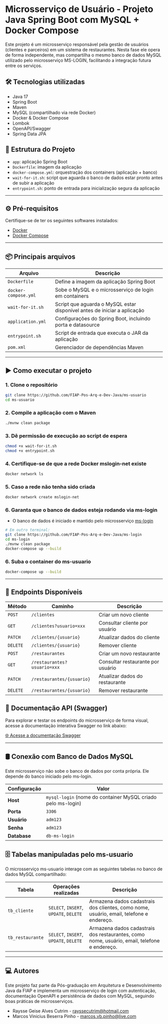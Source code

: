 # Microsserviço de Usuário - Projeto Java Spring Boot com MySQL + Docker Compose

Este projeto é um microsserviço responsável pela gestão de usuários (clientes e parceiros) em um sistema de restaurantes. Nesta fase ele opera de forma independente, mas compartilha o mesmo banco de dados MySQL utilizado pelo microsserviço MS-LOGIN, facilitando a integração futura entre os serviços.

## 🛠 Tecnologias utilizadas

- Java 17
- Spring Boot
- Maven
- MySQL (compartilhado via rede Docker)
- Docker & Docker Compose
- Lombok
- OpenAPI/Swagger
- Spring Data JPA

## 📁 Estrutura do Projeto

- `app`: aplicação Spring Boot
- `Dockerfile`: imagem da aplicação
- `docker-compose.yml`: orquestração dos containers (aplicação + banco)
- `wait-for-it.sh`: script que aguarda o banco de dados estar pronto antes de subir a aplicação
- `entrypoint.sh`: ponto de entrada para inicialização segura da aplicação

---

## ⚙️ Pré-requisitos

Certifique-se de ter os seguintes softwares instalados:


- [Docker](https://www.docker.com/)
- [Docker Compose](https://docs.docker.com/compose/)

---

## 📦 Principais arquivos

| Arquivo              | Descrição                                                                |
|----------------------|--------------------------------------------------------------------------|
| `Dockerfile`         | Define a imagem da aplicação Spring Boot                                 |
| `docker-compose.yml` | Sobe o MySQL e o microsserviço de login em containers                    |
| `wait-for-it.sh`     | Script que aguarda o MySQL estar disponível antes de iniciar a aplicação |
| `application.yml`    | Configurações do Spring Boot, incluindo porta e datasource               |
| `entrypoint.sh`      | Script de entrada que executa o JAR da aplicação                         |
| `pom.xml`            | Gerenciador de dependências Maven                                        |

---

## ▶️ Como executar o projeto

### 1. Clone o repositório

```bash
git clone https://github.com/FIAP-Pos-Arq-e-Dev-Java/ms-usuario
cd ms-usuario

```
### 2. Compile a aplicação com o Maven

```bash
./mvnw clean package

```
### 3. Dê permissão de execução ao script de espera

```bash
chmod +x wait-for-it.sh
chmod +x entrypoint.sh

```
### 4. Certifique-se de que a rede Docker mslogin-net existe

```bash
docker network ls

```
### 5. Caso a rede não tenha sido criada

```bash
docker network create mslogin-net

````

### 6. Garanta que o banco de dados esteja rodando via ms-login

- O banco de dados é iniciado e mantido pelo microsserviço [ms-login](https://github.com/FIAP-Pos-Arq-e-Dev-Java/ms-login)

```bash
# Em outro terminal:
git clone https://github.com/FIAP-Pos-Arq-e-Dev-Java/ms-login
cd ms-login
./mvnw clean package
docker-compose up --build

```

### 6. Suba o container do ms-usuario

```bash
docker-compose up --build
```

---

## 🔗 Endpoints Disponíveis

| Método   | Caminho                     | Descrição                         |
| -------- | --------------------------- | --------------------------------- |
| `POST`   | `/clientes`                 | Criar um novo cliente             |
| `GET`    | `/clientes?usuario=xxx`     | Consultar cliente por usuário     |
| `PATCH`  | `/clientes/{usuario}`       | Atualizar dados do cliente        |
| `DELETE` | `/clientes/{usuario}`       | Remover cliente                   |
| `POST`   | `/restaurantes`             | Criar um novo restaurante         |
| `GET`    | `/restaurantes?usuario=xxx` | Consultar restaurante por usuário |
| `PATCH`  | `/restaurantes/{usuario}`   | Atualizar dados do restaurante    |
| `DELETE` | `/restaurantes/{usuario}`   | Remover restaurante               |


## 🚀 Documentação API (Swagger)

Para explorar e testar os endpoints do microsserviço de forma visual, acesse a documentação interativa Swagger no link abaixo:

[🌐 Acesse a documentação Swagger](http://localhost:9208/ms-usuario/swagger-ui/index.html)


---

## 🛢️ Conexão com Banco de Dados MySQL

Este microsserviço não sobe o banco de dados por conta própria. Ele depende do banco iniciado pelo ms-login.

| Configuração | Valor                                                        |
|--------------|--------------------------------------------------------------|
| **Host**     | `mysql-login` (nome do container MySQL criado pelo ms-login) |
| **Porta**    | `3306`                                                       |
| **Usuário**  | `adm123`                                                     |
| **Senha**    | `adm123`                                                     |
| **Database** | `db-ms-login`                                                |


## 🗄️ Tabelas manipuladas pelo ms-usuario
O microsserviço ms-usuario interage com as seguintes tabelas no banco de dados MySQL compartilhado:

| Tabela           | Operações realizadas                   | Descrição                                                                                   |
| ---------------- | -------------------------------------- | ------------------------------------------------------------------------------------------- |
| `tb_cliente`     | `SELECT`, `INSERT`, `UPDATE`, `DELETE` | Armazena dados cadastrais dos clientes, como nome, usuário, email, telefone e endereço.     |
| `tb_restaurante` | `SELECT`, `INSERT`, `UPDATE`, `DELETE` | Armazena dados cadastrais dos restaurantes, como nome, usuário, email, telefone e endereço. |

---

## ‍💻 Autores

Este projeto faz parte da Pós-graduação em Arquitetura e Desenvolvimento Java da FIAP e implementa um microsserviço de login com autenticação, documentação OpenAPI e persistência de dados com MySQL, seguindo boas práticas de microsserviços.

- Raysse Geise Alves Cutrim - rayssecutrim@hotmail.com
- Marcos Vinicius Beserra Pinho - marcos.vb.pinho@live.com